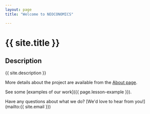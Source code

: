 ```yaml
---
layout: page
title: "Welcome to NEOCONOMICS"

---
```


<meta name="viewport" content="width=device-width, initial-scale=1.0">


# {{ site.title }}

## Description

{{ site.description }}

More details about the project are available from the [About page](about).

See some [examples of our work]({{ page.lesson-example }}).

Have any questions about what we do? [We'd love to hear from you!](mailto:{{ site.email }})

